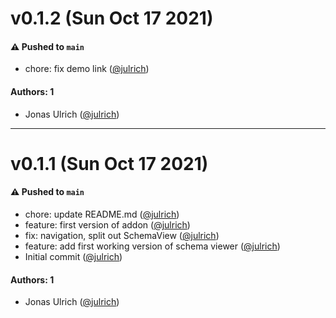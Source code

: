 # v0.1.2 (Sun Oct 17 2021)

#### ⚠️ Pushed to `main`

- chore: fix demo link ([@julrich](https://github.com/julrich))

#### Authors: 1

- Jonas Ulrich ([@julrich](https://github.com/julrich))

---

# v0.1.1 (Sun Oct 17 2021)

#### ⚠️ Pushed to `main`

- chore: update README.md ([@julrich](https://github.com/julrich))
- feature: first version of addon ([@julrich](https://github.com/julrich))
- fix: navigation, split out SchemaView ([@julrich](https://github.com/julrich))
- feature: add first working version of schema viewer ([@julrich](https://github.com/julrich))
- Initial commit ([@julrich](https://github.com/julrich))

#### Authors: 1

- Jonas Ulrich ([@julrich](https://github.com/julrich))
